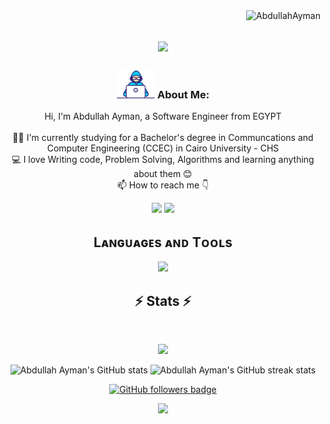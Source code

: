 <img align="right" src="https://visitor-badge.laobi.icu/badge?page_id=AbdullahAyman02/AbdullahAyman02" alt="AbdullahAyman">

<h1 align="center">
  <a href="https://git.io/typing-svg">
    <img src="https://readme-typing-svg.herokuapp.com/?lines=This+is+Abdullah+Ayman;Nice+to+meet+you+%F0%9F%91%8B&center=true&size=30">
  </a>
</h1>

<h3 align="center">
  <img src="images/Developer.gif" alt="developer gif" height="45px"> About Me:
</h3>

<p align="center">
  Hi, I'm Abdullah Ayman, a Software Engineer from EGYPT
  <br>
  <br>
  👨‍🎓 I'm currently studying for a Bachelor's degree in Communcations and Computer Engineering (CCEC) in Cairo University - CHS
  <br>
  💻 I love Writing code, Problem Solving, Algorithms and learning anything about them 😊
  <br>
  📫 How to reach me 👇
</p>
<p align="center"> <a href="https://www.linkedin.com/in/abdullahayman/"><img src="https://img.shields.io/badge/linkedin-%230077B5.svg?&style=for-the-badge&logo=linkedin&logoColor=white" height=23></a> <a href="mailto:abdalla.ayman2002@gmail.com"><img src="https://img.shields.io/badge/Gmail-D14836?style=for-the-badge&logo=gmail&logoColor=white" height=23></a>

<!--Languages and Tools Section-->

<h2 align="center">Lᴀɴɢᴜᴀɢᴇs ᴀɴᴅ Tᴏᴏʟs</h2> 
<p align="center">
<img width="600px"  src="https://skillicons.dev/icons?i=py,c,cpp,mysql,mongo,postgresql,prisma,sqlite,html,css,js,ts,cs,dotnet,cpp,matlab,md,git,vscode,postman,linux,&perline=12"  />
</p>

<h2 align="center">⚡ Stats ⚡</h2>
<br>

<p align="center">
<a href="https://github.com/AbdullahAyman02/">
      <img width=325  src="https://github-readme-stats.vercel.app/api/top-langs/?username=AbdullahAyman02&size_weight=0.2&count_weight=0.5&title_color=61dafb&text_color=ffffff&icon_color=61dafb&bg_color=20232a&langs_count=8&layout=compact&border_color=61dafb&hide_border=true" />
 </a>

<p align="center">
  <img width="400px" src="https://github-readme-stats.vercel.app/api?username=AbdullahAyman02&show_icons=true&theme=radical" alt="Abdullah Ayman's GitHub stats" />
  <img width="400px" src="https://github-readme-streak-stats.herokuapp.com/?user=AbdullahAyman02&theme=radical" alt="Abdullah Ayman's GitHub streak stats" />
</p>

<p align="center">
  <a href="https://www.github.com/AbdullahAyman02" target="_blank" rel="noreferrer"><img src="https://img.shields.io/github/followers/AbdullahAyman02?logo=github&style=for-the-badge&color=282b2f&labelColor=0d1117" alt="GitHub followers badge" /></a>
</p>

<p align="center">
  <img src="https://capsule-render.vercel.app/api?type=waving&color=timeGradient&height=65&section=footer"/>
</p>
